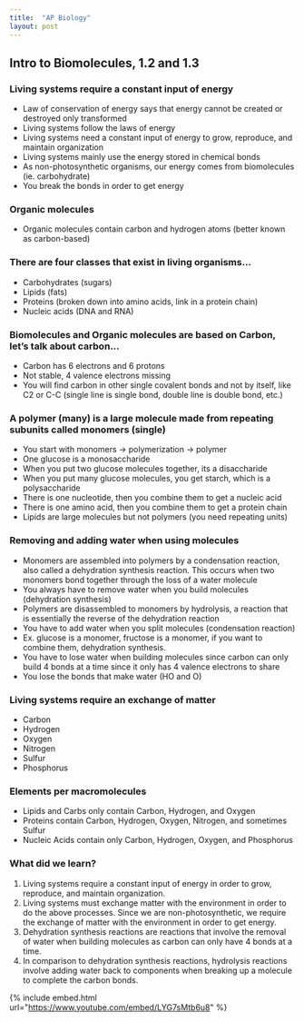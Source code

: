 ```yaml
---
title:  "AP Biology"
layout: post
---
```


## Intro to Biomolecules, 1.2 and 1.3
### Living systems require a constant input of energy
 * Law of conservation of energy says that energy cannot be created or destroyed only transformed
 * Living systems follow the laws of energy
 * Living systems need a constant input of energy to grow, reproduce, and maintain organization
 * Living systems mainly use the energy stored in chemical bonds
 * As non-photosynthetic organisms, our energy comes from biomolecules (ie. carbohydrate)
 * You break the bonds in order to get energy
### Organic molecules
 * Organic molecules contain carbon and hydrogen atoms (better known as carbon-based)
### There are four classes that exist in living organisms…
 * Carbohydrates (sugars)
 * Lipids (fats)
 * Proteins (broken down into amino acids, link in a protein chain)
 * Nucleic acids (DNA and RNA)
### Biomolecules and Organic molecules are based on Carbon, let’s talk about carbon…
 * Carbon has 6 electrons and 6 protons
 * Not stable, 4 valence electrons missing
 * You will find carbon in other single covalent bonds and not by itself, like C2 or C-C (single line is single bond, double line is double bond, etc.)
### A polymer (many) is a large molecule made from repeating subunits called monomers (single)
 * You start with monomers → polymerization → polymer
 * One glucose is a monosaccharide
 * When you put two glucose molecules together, its a disaccharide
 * When you put many glucose molecules, you get starch, which is a polysaccharide
 * There is one nucleotide, then you combine them to get a nucleic acid
 * There is one amino acid, then you combine them to get a protein chain
 * Lipids are large molecules but not polymers (you need repeating units)
### Removing and adding water when using molecules
 * Monomers are assembled into polymers by a condensation reaction, also called a dehydration synthesis reaction. This occurs when two monomers bond together through the loss of a water molecule
 * You always have to remove water when you build molecules (dehydration synthesis)
 * Polymers are disassembled to monomers by hydrolysis, a reaction that is essentially the reverse of the dehydration reaction
 * You have to add water when you split molecules (condensation reaction)
 * Ex. glucose is a monomer, fructose is a monomer, if you want to combine them, dehydration synthesis.
 * You have to lose water when building molecules since carbon can only build 4 bonds at a time since it only has 4 valence electrons to share
 * You lose the bonds that make water (HO and O)
### Living systems require an exchange of matter
 * Carbon
 * Hydrogen
 * Oxygen
 * Nitrogen
 * Sulfur
 * Phosphorus
### Elements per macromolecules
 * Lipids and Carbs only contain Carbon, Hydrogen, and Oxygen
 * Proteins contain Carbon, Hydrogen, Oxygen, Nitrogen, and sometimes Sulfur
 * Nucleic Acids contain only Carbon, Hydrogen, Oxygen, and Phosphorus

### What did we learn?
1. Living systems require a constant input of energy in order to grow, reproduce, and maintain organization.
2. Living systems must exchange matter with the environment in order to do the above processes. Since we are non-photosynthetic, we require the exchange of matter with the environment in order to get energy.
3. Dehydration synthesis reactions are reactions that involve the removal of water when building molecules as carbon can only have 4 bonds at a time.
4. In comparison to dehydration synthesis reactions, hydrolysis reactions involve adding water back to components when breaking up a molecule to complete the carbon bonds.

{% include embed.html url="https://www.youtube.com/embed/LYG7sMtb6u8" %}
